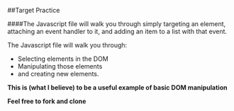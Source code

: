 

##Target Practice

####The Javascript file will walk you through simply targeting an element, attaching an event handler to it, and adding an item to a list with that event.

The Javascript file will walk you through:
* Selecting elements in the DOM
* Manipulating those elements
* and creating new elements.

**This is (what I believe) to be a useful example of basic DOM manipulation**

**Feel free to fork and clone**
